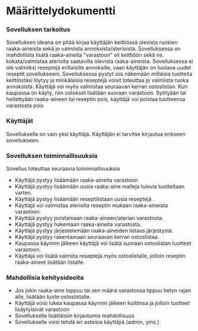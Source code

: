 # Määrittelydokumentti

### Sovelluksen tarkoitus

Sovelluksen ideana on pitää kirjaa käyttäjän keittiössä olevista ruokien raaka-aineista sekä jo valmiista annoksista/aterioista. Sovelluksessa on mahdollista lisätä raaka-aineita "varastoon" eli keittiöön sekä ns. kokata/valmistaa aterioita saatavilla olevista raaka-aineista. Sovelluksessa ei ole valmiiksi reseptejä erillaisille annoksille, vaan käyttäjän on luotava uudet reseptit sovellukseeni. Sovelluksessa pystyt siis näkemään millaisia tuotteita keittiöstäsi löytyy ja minkälaisia reseptejä voisit toteuttaa jo valmiista ruoka annoksista. Käyttäjä voi myös valmistaa seuraavan kerran ostoslistan. Kun kaupassa on käyty, niin ostokset lisätään suoraan varastoon. Syötyään tai heitettyään raaka-aineen tai reseptin pois, käyttäjä voi poistaa tuotteensa varastosta pois

### Käyttäjät

Sovelluksella on vain yksi käyttäjä. Käyttäjän ei tarvitse kirjautua erikseen sovellukseen.

### Sovelluksen toiminnallisuuksia

Sovellus toteuttaa seuraavia toiminnallisuuksia

* Käyttäjä pystyy lisäämään raaka-aineita varastoon
* Käyttäjä pystyy lisäämään uusia raaka-aine malleja tulevia tuotteitaan varten.
* Käyttäjä pystyy lisäämään reseptilistaan uusia reseptejä .
* Käyttäjä voi valmistaa aterioita reseptin mukaan raaka-aineista varastoon.
* Käyttäjä pystyy poistamaan raaka-aineen/aterian varastosta. 
* Käyttäjä pystyy hakemaan raaka-aineita varastosta.
* Käyttäjä pystyy järjestelemään raaka-aineiden listaus järjestystä.
* Käyttäjä pystyy rakentamaan seuraavan kerran ostoslistaa.
* Kaupassa käynnin jälkeen käyttäjä voi lisätä suoraan ostoslistan tuotteet varastoon.
* Käyttäjä voi lisätä valmiita reseptejä myös ostoslistalle, jolloin reseptin raaka-aineet lisätään listalle.

### Mahdollisia kehitysideoita

* Jos jokin raaka-aine loppuu tai sen määrä varastossa tippuu tietyn rajan alle, lisätään tuote ostoslistalle.
* Käyttäjä voisi lukea kaupassa käynnin jälkeen kuittinsa ja jolloin tuotteet lisäytyisivät varastoon
* Sovellukselle lisättäisiin kirjautumis mahdollisuus
* Sovellukselle voisi tehdä eri asteisia käyttäjiä (admin, yms.)
